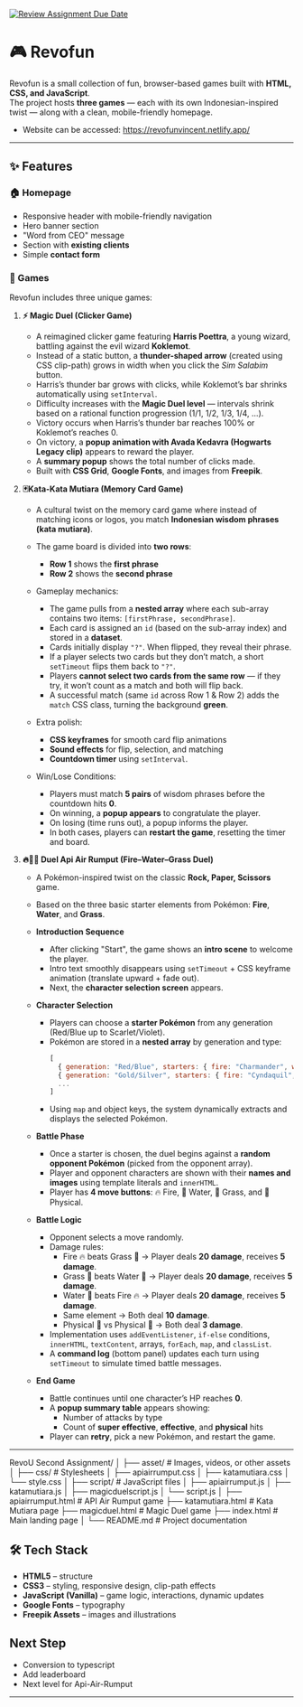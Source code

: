 [![Review Assignment Due Date](https://classroom.github.com/assets/deadline-readme-button-22041afd0340ce965d47ae6ef1cefeee28c7c493a6346c4f15d667ab976d596c.svg)](https://classroom.github.com/a/pUNCiVii)


# 🎮 Revofun

Revofun is a small collection of fun, browser-based games built with **HTML, CSS, and JavaScript**.  
The project hosts **three games** — each with its own Indonesian-inspired twist — along with a clean, mobile-friendly homepage.

- Website can be accessed: https://revofunvincent.netlify.app/

---

## ✨ Features

### 🏠 Homepage
- Responsive header with mobile-friendly navigation  
- Hero banner section  
- "Word from CEO" message  
- Section with **existing clients**  
- Simple **contact form**  

### 🎲 Games
Revofun includes three unique games:

1. **⚡ Magic Duel (Clicker Game)**  
   - A reimagined clicker game featuring **Harris Poettra**, a young wizard, battling against the evil wizard **Koklemot**.  
   - Instead of a static button, a **thunder-shaped arrow** (created using CSS clip-path) grows in width when you click the *Sim Salabim* button.  
   - Harris’s thunder bar grows with clicks, while Koklemot’s bar shrinks automatically using `setInterval`.  
   - Difficulty increases with the **Magic Duel level** — intervals shrink based on a rational function progression (1/1, 1/2, 1/3, 1/4, ...).  
   - Victory occurs when Harris’s thunder bar reaches 100% or Koklemot’s reaches 0.  
   - On victory, a **popup animation with Avada Kedavra (Hogwarts Legacy clip)** appears to reward the player.  
   - A **summary popup** shows the total number of clicks made.  
   - Built with **CSS Grid**, **Google Fonts**, and images from **Freepik**.

2. **🃏Kata-Kata Mutiara (Memory Card Game)**  
   - A cultural twist on the memory card game where instead of matching icons or logos, you match **Indonesian wisdom phrases (kata mutiara)**.  
   - The game board is divided into **two rows**:  
     - **Row 1** shows the **first phrase**  
     - **Row 2** shows the **second phrase**  
   - Gameplay mechanics:  
     - The game pulls from a **nested array** where each sub-array contains two items: `[firstPhrase, secondPhrase]`.  
     - Each card is assigned an `id` (based on the sub-array index) and stored in a **dataset**.  
     - Cards initially display `"?"`. When flipped, they reveal their phrase.  
     - If a player selects two cards but they don’t match, a short `setTimeout` flips them back to `"?"`.  
     - Players **cannot select two cards from the same row** — if they try, it won’t count as a match and both will flip back.  
     - A successful match (same `id` across Row 1 & Row 2) adds the `match` CSS class, turning the background **green**.  

   - Extra polish:  
     - **CSS keyframes** for smooth card flip animations  
     - **Sound effects** for flip, selection, and matching  
     - **Countdown timer** using `setInterval`.  

   - Win/Lose Conditions:  
     - Players must match **5 pairs** of wisdom phrases before the countdown hits **0**.  
     - On winning, a **popup appears** to congratulate the player.  
     - On losing (time runs out), a popup informs the player.  
     - In both cases, players can **restart the game**, resetting the timer and board. 

3. **🔥🌊🌱 Duel Api Air Rumput (Fire–Water–Grass Duel)**  
   - A Pokémon-inspired twist on the classic **Rock, Paper, Scissors** game.  
   - Based on the three basic starter elements from Pokémon: **Fire**, **Water**, and **Grass**.  

   - **Introduction Sequence**  
     - After clicking "Start", the game shows an **intro scene** to welcome the player.  
     - Intro text smoothly disappears using `setTimeout` + CSS keyframe animation (translate upward + fade out).  
     - Next, the **character selection screen** appears.  

   - **Character Selection**  
     - Players can choose a **starter Pokémon** from any generation (Red/Blue up to Scarlet/Violet).  
     - Pokémon are stored in a **nested array** by generation and type:  
       ```js
       [
         { generation: "Red/Blue", starters: { fire: "Charmander", water: "Squirtle", grass: "Bulbasaur" } },
         { generation: "Gold/Silver", starters: { fire: "Cyndaquil", water: "Totodile", grass: "Chikorita" } },
         ...
       ]
       ```  
     - Using `map` and object keys, the system dynamically extracts and displays the selected Pokémon.  

   - **Battle Phase**  
     - Once a starter is chosen, the duel begins against a **random opponent Pokémon** (picked from the opponent array).  
     - Player and opponent characters are shown with their **names and images** using template literals and `innerHTML`.  
     - Player has **4 move buttons**: 🔥 Fire, 🌊 Water, 🌱 Grass, and 👊 Physical.  

   - **Battle Logic**  
     - Opponent selects a move randomly.  
     - Damage rules:  
       - Fire 🔥 beats Grass 🌱 → Player deals **20 damage**, receives **5 damage**.  
       - Grass 🌱 beats Water 🌊 → Player deals **20 damage**, receives **5 damage**.  
       - Water 🌊 beats Fire 🔥 → Player deals **20 damage**, receives **5 damage**.  
       - Same element → Both deal **10 damage**.  
       - Physical 👊 vs Physical 👊 → Both deal **3 damage**.  
     - Implementation uses `addEventListener`, `if-else` conditions, `innerHTML`, `textContent`, arrays, `forEach`, `map`, and `classList`.  
     - A **command log** (bottom panel) updates each turn using `setTimeout` to simulate timed battle messages.  

   - **End Game**  
     - Battle continues until one character’s HP reaches **0**.  
     - A **popup summary table** appears showing:  
       - Number of attacks by type  
       - Count of **super effective**, **effective**, and **physical** hits  
     - Player can **retry**, pick a new Pokémon, and restart the game.

---

RevoU Second Assignment/
│
├── asset/ # Images, videos, or other assets
│
├── css/ # Stylesheets
│ ├── apiairrumput.css
│ ├── katamutiara.css
│ └── style.css
│
├── script/ # JavaScript files
│ ├── apiairrumput.js
│ ├── katamutiara.js
│ ├── magicduelscript.js
│ └── script.js
│
├── apiairrumput.html # API Air Rumput game
├── katamutiara.html # Kata Mutiara page
├── magicduel.html # Magic Duel game
├── index.html # Main landing page
│
└── README.md # Project documentation

## 🛠️ Tech Stack
- **HTML5** – structure  
- **CSS3** – styling, responsive design, clip-path effects  
- **JavaScript (Vanilla)** – game logic, interactions, dynamic updates  
- **Google Fonts** – typography  
- **Freepik Assets** – images and illustrations  




## Next Step
- Conversion to typescript
- Add leaderboard
- Next level for Api-Air-Rumput

--- 